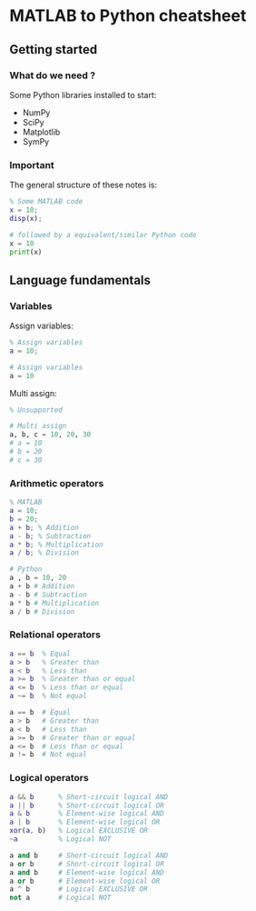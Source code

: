 # MATLAB to Python cheatsheet

## Getting started

### What do we need ?

Some Python libraries installed to start:

* NumPy
* SciPy
* Matplotlib
* SymPy

### Important

The general structure of these notes is:

```matlab
% Some MATLAB code
x = 10;
disp(x);
```

```python
# followed by a equivalent/similar Python code
x = 10
print(x)
```


## Language fundamentals

### Variables

Assign variables:

```matlab
% Assign variables
a = 10;
```

```python
# Assign variables
a = 10
```

Multi assign:

```matlab
% Unsupported
```

```python
# Multi assign
a, b, c = 10, 20, 30
# a = 10 
# b = 20
# c = 30
```

### Arithmetic operators

```matlab
% MATLAB
a = 10;
b = 20;
a + b; % Addition
a - b; % Subtraction
a * b; % Multiplication
a / b; % Division
```

```python
# Python
a , b = 10, 20
a + b # Addition
a - b # Subtraction
a * b # Multiplication
a / b # Division
```

### Relational operators

```matlab
a == b  % Equal
a > b   % Greater than
a < b   % Less than
a >= b  % Greater than or equal
a <= b  % Less than or equal
a ~= b  % Not equal
```

```python
a == b  # Equal
a > b   # Greater than
a < b   # Less than
a >= b  # Greater than or equal
a <= b  # Less than or equal
a != b  # Not equal
```

### Logical operators

```matlab
a && b      % Short-circuit logical AND
a || b      % Short-circuit logical OR
a & b       % Element-wise logical AND
a | b       % Element-wise logical OR
xor(a, b)   % Logical EXCLUSIVE OR
~a          % Logical NOT
```

```python
a and b     # Short-circuit logical AND
a or b      # Short-circuit logical OR
a and b     # Element-wise logical AND
a or b      # Element-wise logical OR
a ^ b       # Logical EXCLUSIVE OR
not a       # Logical NOT
```
